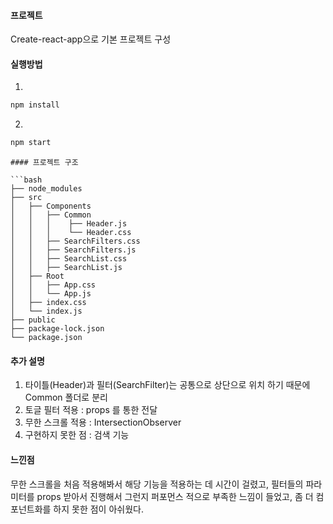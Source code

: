 #### 프로젝트
Create-react-app으로 기본 프로젝트 구성

#### 실행방법

1.
```bash
npm install
```
2.
```bash
npm start
```

```
#### 프로젝트 구조

```bash
├── node_modules
├── src
│   ├── Components
│   │	├── Common
│   │	│    ├── Header.js
│   │	│    └── Header.css
│   │	├── SearchFilters.css
│   │	├── SearchFilters.js
│   │	├── SearchList.css
│   │	├── SearchList.js
│   ├── Root
│   │	├── App.css
│   │	└── App.js
│   ├── index.css
│   └── index.js
├── public
├── package-lock.json
└── package.json

``` 
#### 추가 설명
1. 타이틀(Header)과 필터(SearchFilter)는 공통으로 상단으로 위치 하기 때문에 Common 폴더로 분리
2. 토글 필터 적용 : props 를 통한 전달
3. 무한 스크롤 적용 : IntersectionObserver
4. 구현하지 못한 점 : 검색 기능

#### 느낀점
무한 스크롤을 처음 적용해봐서 해당 기능을 적용하는 데 시간이 걸렸고, 필터들의 파라미터를 props 받아서 진행해서 그런지 퍼포먼스 적으로 부족한 느낌이 들었고, 좀 더 컴포넌트화를 하지 못한 점이 아쉬웠다.

